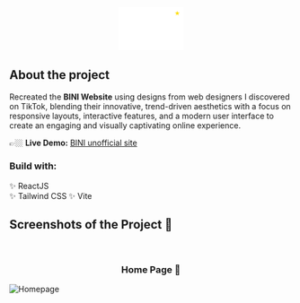 <div align='center'><img style='width:23%' src='src\assets\images\BINI_logo.png' alt='bini-logo'></div>

## About the project

Recreated the **BINI Website** using designs from web designers I discovered on TikTok, blending their innovative, trend-driven aesthetics with a focus on responsive layouts, interactive features, and a modern user interface to create an engaging and visually captivating online experience.

👉🏼 **Live Demo:** [BINI unofficial site](https://bini-unofficial-website.vercel.app/)

### Build with:

✨ ReactJS  
✨ Tailwind CSS
✨ Vite

## Screenshots of the Project 📸

<br>

<h3 align='center'>Home Page 🏡</h3>

![Homepage](https://github.com/Yaodad/Resibomo/assets/126692737/5904077b-860f-4fbd-89c3-86424bea040e)
